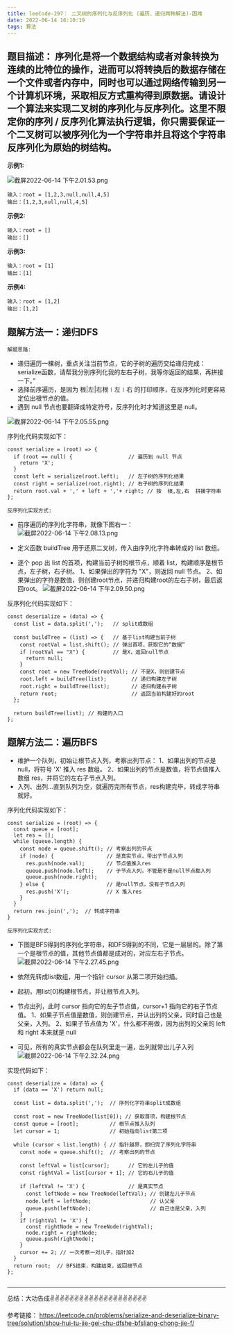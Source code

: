 ```yaml
---
title: leeCode-297： 二叉树的序列化与反序列化 (遍历、递归两种解法)-困难
date: 2022-06-14 16:10:19
tags: 算法
---
```



<meta name="referrer" content="no-referrer"/>


## 题目描述： 序列化是将一个数据结构或者对象转换为连续的比特位的操作，进而可以将转换后的数据存储在一个文件或者内存中，同时也可以通过网络传输到另一个计算机环境，采取相反方式重构得到原数据。请设计一个算法来实现二叉树的序列化与反序列化。这里不限定你的序列 / 反序列化算法执行逻辑，你只需要保证一个二叉树可以被序列化为一个字符串并且将这个字符串反序列化为原始的树结构。

**示例1:**

![截屏2022-06-14 下午2.01.53.png](https://upload-images.jianshu.io/upload_images/11846892-89c61fd19ec7a6f8.png?imageMogr2/auto-orient/strip%7CimageView2/2/w/1240)

```
输入：root = [1,2,3,null,null,4,5]
输出：[1,2,3,null,null,4,5]

```
**示例2:**

```
输入：root = []
输出：[]

```

**示例3:**


```
输入：root = [1]
输出：[1]

```
**示例4:**


```
输入：root = [1,2]
输出：[1,2]

```

## 题解方法一：递归DFS

`解题思路:`
* 递归遍历一棵树，重点关注当前节点，它的子树的遍历交给递归完成：serialize函数，请帮我分别序列化我的左右子树，我等你返回的结果，再拼接一下。”
* 选择前序遍历，是因为 根|左|右根∣左∣右 的打印顺序，在反序列化时更容易定位出根节点的值。
* 遇到 null 节点也要翻译成特定符号，反序列化时才知道这里是 null。



![截屏2022-06-14 下午2.05.55.png](https://upload-images.jianshu.io/upload_images/11846892-c695a86b9cb03dda.png?imageMogr2/auto-orient/strip%7CimageView2/2/w/1240)

序列化代码实现如下： 

```
const serialize = (root) => {
  if (root == null) {                  // 遍历到 null 节点
    return 'X';
  }
  const left = serialize(root.left);   // 左子树的序列化结果
  const right = serialize(root.right); // 右子树的序列化结果
  return root.val + ',' + left + ','+ right; // 按  根,左,右  拼接字符串
};
```

`反序列化实现方式:` 
* 前序遍历的序列化字符串，就像下图右一：
![截屏2022-06-14 下午2.08.13.png](https://upload-images.jianshu.io/upload_images/11846892-542fae2d275e1282.png?imageMogr2/auto-orient/strip%7CimageView2/2/w/1240)

* 定义函数 buildTree 用于还原二叉树，传入由序列化字符串转成的 list 数组。
* 逐个 pop 出 list 的首项，构建当前子树的根节点，顺着 list，构建顺序是根节点，左子树，右子树。
    1、如果弹出的字符为 "X"，则返回 null 节点。
    2、如果弹出的字符是数值，则创建root节点，并递归构建root的左右子树，最后返回root。
![截屏2022-06-14 下午2.09.50.png](https://upload-images.jianshu.io/upload_images/11846892-4c52d349cd96979b.png?imageMogr2/auto-orient/strip%7CimageView2/2/w/1240)

反序列化代码实现如下： 

```
const deserialize = (data) => {
  const list = data.split(',');   // split成数组

  const buildTree = (list) => {   // 基于list构建当前子树
    const rootVal = list.shift(); // 弹出首项，获取它的“数据”
    if (rootVal == "X") {         // 是X，返回null节点
      return null;
    }
    const root = new TreeNode(rootVal); // 不是X，则创建节点
    root.left = buildTree(list);        // 递归构建左子树
    root.right = buildTree(list);       // 递归构建右子树
    return root;                        // 返回当前构建好的root
  };

  return buildTree(list); // 构建的入口
};
```

## 题解方法二：遍历BFS

* 维护一个队列，初始让根节点入列，考察出列节点：
    1、如果出列的节点是 null，将符号 'X' 推入 res 数组。
    2、如果出列的节点是数值，将节点值推入数组 res，并将它的左右子节点入列。
* 入列、出列…直到队列为空，就遍历完所有节点，res构建完毕，转成字符串就好。



序列化代码实现如下： 

```
const serialize = (root) => {
  const queue = [root];
  let res = [];
  while (queue.length) {
    const node = queue.shift(); // 考察出列的节点
    if (node) {                 // 是真实节点，带出子节点入列
      res.push(node.val);       // 节点值推入res
      queue.push(node.left);    // 子节点入列，不管是不是null节点都入列
      queue.push(node.right);    
    } else {                    // 是null节点，没有子节点入列
      res.push('X');            // X 推入res
    }
  }
  return res.join(',');  // 转成字符串
}
```

`反序列化实现方式:` 

* 下图是BFS得到的序列化字符串，和DFS得到的不同，它是一层层的。除了第一个是根节点的值，其他节点值都是成对的，对应左右子节点。
![截屏2022-06-14 下午2.27.45.png](https://upload-images.jianshu.io/upload_images/11846892-409a43cbab7e2458.png?imageMogr2/auto-orient/strip%7CimageView2/2/w/1240)

* 依然先转成list数组，用一个指针 cursor 从第二项开始扫描。
* 起初，用list[0]构建根节点，并让根节点入列。
* 节点出列，此时 cursor 指向它的左子节点值，cursor+1 指向它的右子节点值。
    1、如果子节点值是数值，则创建节点，并认出列的父亲，同时自己也是父亲，入列。
    2、如果子节点值为 'X'，什么都不用做，因为出列的父亲的 left 和 right 本来就是 null
* 可见，所有的真实节点都会在队列里走一遍，出列就带出儿子入列
![截屏2022-06-14 下午2.32.24.png](https://upload-images.jianshu.io/upload_images/11846892-e3efbecab4a0df7a.png?imageMogr2/auto-orient/strip%7CimageView2/2/w/1240)

实现代码如下：
```
const deserialize = (data) => {
  if (data == 'X') return null;

  const list = data.split(',');  // 序列化字符串split成数组

  const root = new TreeNode(list[0]); // 获取首项，构建根节点
  const queue = [root];          // 根节点推入队列
  let cursor = 1;                // 初始指向list第二项

  while (cursor < list.length) { // 指针越界，即扫完了序列化字符串
    const node = queue.shift();  // 考察出列的节点

    const leftVal = list[cursor];      // 它的左儿子的值
    const rightVal = list[cursor + 1]; // 它的右儿子的值

    if (leftVal != 'X') {              // 是真实节点
      const leftNode = new TreeNode(leftVal); // 创建左儿子节点
      node.left = leftNode;                   // 认父亲
      queue.push(leftNode);                   // 自己也是父亲，入列
    }
    if (rightVal != 'X') {
      const rightNode = new TreeNode(rightVal);
      node.right = rightNode;
      queue.push(rightNode);
    }
    cursor += 2; // 一次考察一对儿子，指针加2
  }
  return root;  // BFS结束，构建结束，返回根节点
};


```

 ---
总结：大功告成✌️✌️✌️✌️✌️✌️✌️✌️✌️✌️✌️✌️✌️✌️✌️✌️✌️✌️✌️✌️

参考链接：
https://leetcode.cn/problems/serialize-and-deserialize-binary-tree/solution/shou-hui-tu-jie-gei-chu-dfshe-bfsliang-chong-jie-f/











